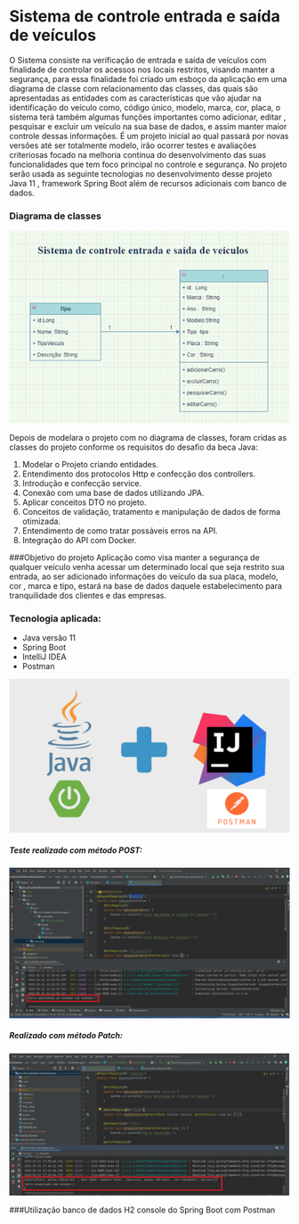 # Sistema de controle entrada e saída de veículos 



O Sistema consiste  na verificação de entrada e saída de veículos com finalidade de controlar os acessos nos locais restritos, visando manter a segurança, para essa finalidade foi criado um esboço da aplicação em uma diagrama de classe com relacionamento das classes, das quais são apresentadas as entidades com as características que vão ajudar na identificação do veículo como, código único, modelo, marca, cor, placa, o sistema terá também algumas funções importantes como adicionar, editar , pesquisar e excluir um veículo na sua base de dados, e assim manter maior controle dessas informações.
É um projeto inicial ao qual passará por novas versões até ser totalmente modelo, irão ocorrer testes e avaliações criteriosas focado na melhoria continua do desenvolvimento das suas funcionalidades que tem foco principal no controle e segurança.
No projeto serão usada as seguinte tecnologias no desenvolvimento desse projeto Java 11 , framework Spring Boot além de recursos adicionais com banco de dados.  
### Diagrama de classes
![](img/img_diagrama_class.png)

Depois de modelara o projeto com no diagrama de classes, foram cridas as classes do projeto conforme os requisitos do desafio da beca Java:

1. Modelar o Projeto criando entidades.
2. Entendimento dos protocolos Http e confecção dos controllers.
3. Introdução e confecção service.
4. Conexão com uma base de dados utilizando JPA.
5. Aplicar conceitos DTO no projeto.
6. Conceitos de validação, tratamento e manipulação de dados de forma otimizada.
7. Entendimento de como tratar possáveis erros na API.
8. Integração do API com Docker.

###Objetivo do projeto
Aplicação como visa manter a segurança de qualquer veículo venha acessar um determinado local que seja restrito sua entrada, ao ser adicionado informações do veículo da sua placa, modelo, cor , marca e tipo, estará na base de dados daquele estabelecimento para tranquilidade dos clientes e das empresas.  
### Tecnologia aplicada:
* Java versão 11
* Spring Boot
* IntelliJ IDEA
* Postman

![](img/tecnologia_aplicada.png)
##### Teste realizado com método POST:
![](img/img_api_criando-carro.png)
##### Realizado com método Patch:
![](img/img_api_atualizacao-carro.png)

###Utilização banco de dados H2 console do Spring Boot com Postman
